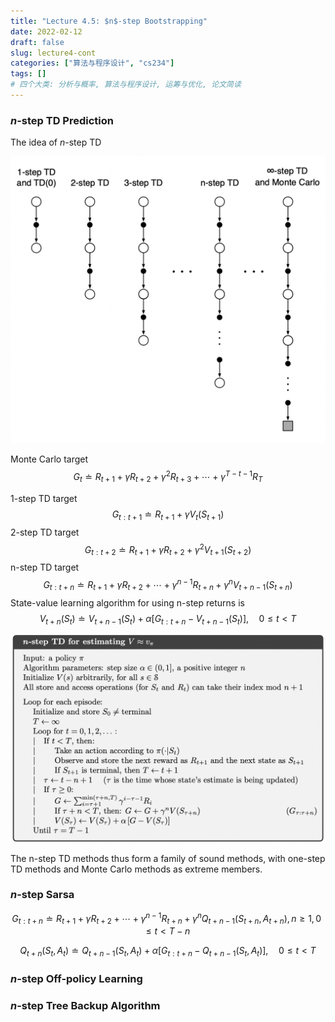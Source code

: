 ```yaml
---
title: "Lecture 4.5: $n$-step Bootstrapping"
date: 2022-02-12
draft: false
slug: lecture4-cont
categories: ["算法与程序设计", "cs234"]
tags: []
# 四个大类: 分析与概率, 算法与程序设计, 运筹与优化, 论文简读
---
```




### $n$-step TD Prediction

The idea of $n$-step TD

<img src="../figures/lecture4.5/image-20220212161120843.png" alt="image-20220212161120843" style="zoom:67%;" />



Monte Carlo target
$$
G_{t} \doteq R_{t+1}+\gamma R_{t+2}+\gamma^{2} R_{t+3}+\cdots+\gamma^{T-t-1} R_{T}
$$


1-step TD target
$$
G_{t: t+1} \doteq R_{t+1}+\gamma V_{t}\left(S_{t+1}\right)
$$
2-step TD target
$$
G_{t: t+2} \doteq R_{t+1}+\gamma R_{t+2}+\gamma^{2} V_{t+1}\left(S_{t+2}\right)
$$
n-step TD target
$$
G_{t: t+n} \doteq R_{t+1}+\gamma R_{t+2}+\cdots+\gamma^{n-1} R_{t+n}+\gamma^{n} V_{t+n-1}\left(S_{t+n}\right)
$$
State-value learning algorithm for using n-step returns is
$$
V_{t+n}\left(S_{t}\right) \doteq V_{t+n-1}\left(S_{t}\right)+\alpha\left[G_{t: t+n}-V_{t+n-1}\left(S_{t}\right)\right], \quad 0 \leq t<T
$$


<img src="../figures/lecture4.5/image-20220212162104250.png" alt="image-20220212162104250" style="zoom:67%;" />



The n-step TD methods thus form a family of sound methods, with one-step TD methods and Monte Carlo methods as extreme members.



### $n$-step Sarsa


$$
G_{t: t+n} \doteq R_{t+1}+\gamma R_{t+2}+\cdots+\gamma^{n-1} R_{t+n}+\gamma^{n} Q_{t+n-1}\left(S_{t+n}, A_{t+n}\right), n \geq 1,0 \leq t<T-n
$$

$$
Q_{t+n}\left(S_{t}, A_{t}\right) \doteq Q_{t+n-1}\left(S_{t}, A_{t}\right)+\alpha\left[G_{t: t+n}-Q_{t+n-1}\left(S_{t}, A_{t}\right)\right], \quad 0 \leq t<T
$$




### $n$-step Off-policy Learning







### $n$-step Tree Backup Algorithm



